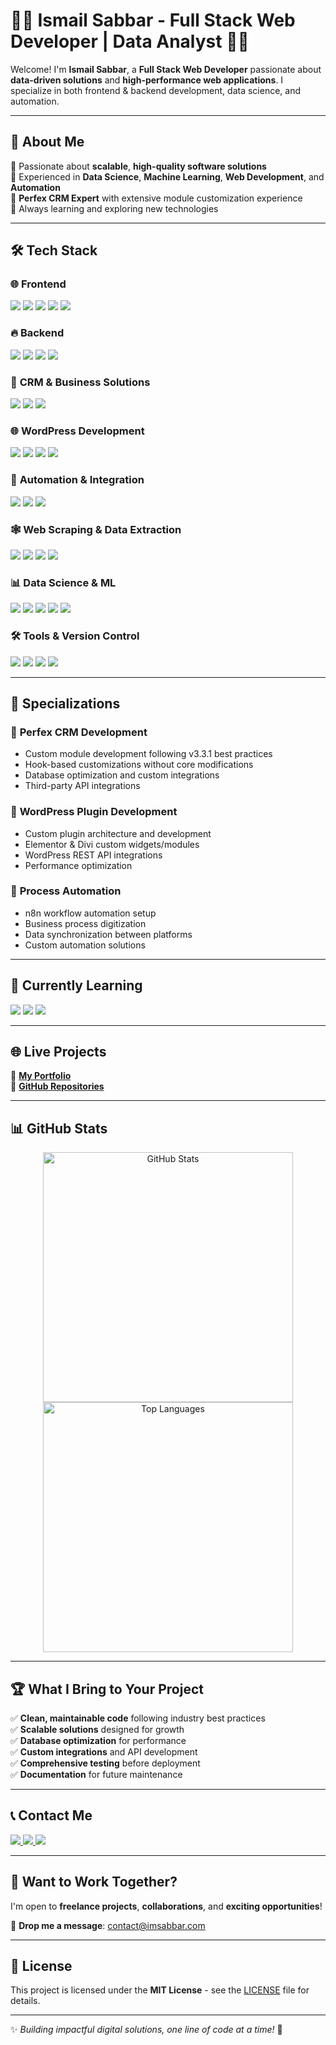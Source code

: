 # 👨‍💻 Ismail Sabbar - Full Stack Web Developer | Data Analyst 👨‍💻  

Welcome! I'm **Ismail Sabbar**, a **Full Stack Web Developer** passionate about **data-driven solutions** and **high-performance web applications**. I specialize in both frontend & backend development, data science, and automation.  

---

## 🚀 About Me  
🔹 Passionate about **scalable**, **high-quality software solutions**  
🔹 Experienced in **Data Science**, **Machine Learning**, **Web Development**, and **Automation**  
🔹 **Perfex CRM Expert** with extensive module customization experience  
🔹 Always learning and exploring new technologies  

---

## 🛠 Tech Stack  

### 🌐 **Frontend**  
<p align="left">
  <img src="https://img.shields.io/badge/-HTML5-E34F26?style=for-the-badge&logo=html5&logoColor=white" />
  <img src="https://img.shields.io/badge/-CSS3-1572B6?style=for-the-badge&logo=css3&logoColor=white" />
  <img src="https://img.shields.io/badge/-JavaScript-F7DF1E?style=for-the-badge&logo=javascript&logoColor=black" />
  <img src="https://img.shields.io/badge/-jQuery-0769AD?style=for-the-badge&logo=jquery&logoColor=white" />
  <img src="https://img.shields.io/badge/-AJAX-02569B?style=for-the-badge&logo=ajax&logoColor=white" />
</p>

### 🔥 **Backend**  
<p align="left">
  <img src="https://img.shields.io/badge/-PHP-777BB4?style=for-the-badge&logo=php&logoColor=white" />
  <img src="https://img.shields.io/badge/-CodeIgniter-EF4223?style=for-the-badge&logo=codeigniter&logoColor=white" />
  <img src="https://img.shields.io/badge/-MySQL-4479A1?style=for-the-badge&logo=mysql&logoColor=white" />
  <img src="https://img.shields.io/badge/-MongoDB-47A248?style=for-the-badge&logo=mongodb&logoColor=white" />
</p>

### 🏢 **CRM & Business Solutions**  
<p align="left">
  <img src="https://img.shields.io/badge/-Perfex%20CRM%20Expert-0088CC?style=for-the-badge&logo=salesforce&logoColor=white" />
  <img src="https://img.shields.io/badge/-CRM%20Module%20Development-FF6B35?style=for-the-badge&logo=modules&logoColor=white" />
  <img src="https://img.shields.io/badge/-Custom%20Modules-4CAF50?style=for-the-badge&logo=puzzle&logoColor=white" />
</p>

### 🌐 **WordPress Development**  
<p align="left">
  <img src="https://img.shields.io/badge/-WordPress-21759B?style=for-the-badge&logo=wordpress&logoColor=white" />
  <img src="https://img.shields.io/badge/-Plugin%20Development-00749C?style=for-the-badge&logo=wordpress&logoColor=white" />
  <img src="https://img.shields.io/badge/-Elementor-92003B?style=for-the-badge&logo=elementor&logoColor=white" />
  <img src="https://img.shields.io/badge/-Divi-8B5CF6?style=for-the-badge&logo=divi&logoColor=white" />
</p>

### 🤖 **Automation & Integration**  
<p align="left">
  <img src="https://img.shields.io/badge/-n8n%20Automation-EA4B71?style=for-the-badge&logo=n8n&logoColor=white" />
  <img src="https://img.shields.io/badge/-Workflow%20Automation-FF9500?style=for-the-badge&logo=zapier&logoColor=white" />
  <img src="https://img.shields.io/badge/-API%20Integration-009688?style=for-the-badge&logo=api&logoColor=white" />
</p>

### 🕸️ **Web Scraping & Data Extraction**  
<p align="left">
  <img src="https://img.shields.io/badge/-Python-3776AB?style=for-the-badge&logo=python&logoColor=white" />
  <img src="https://img.shields.io/badge/-BeautifulSoup-8A2BE2?style=for-the-badge&logo=python&logoColor=white" />
  <img src="https://img.shields.io/badge/-Selenium-43B02A?style=for-the-badge&logo=selenium&logoColor=white" />
  <img src="https://img.shields.io/badge/-Scrapy-60A839?style=for-the-badge&logo=scrapy&logoColor=white" />
</p>

### 📊 **Data Science & ML**  
<p align="left">
  <img src="https://img.shields.io/badge/-Jupyter-F37626?style=for-the-badge&logo=jupyter&logoColor=white" />
  <img src="https://img.shields.io/badge/-Pandas-150458?style=for-the-badge&logo=pandas&logoColor=white" />
  <img src="https://img.shields.io/badge/-NumPy-013243?style=for-the-badge&logo=numpy&logoColor=white" />
  <img src="https://img.shields.io/badge/-Scikit%20Learn-F7931E?style=for-the-badge&logo=scikit-learn&logoColor=white" />
  <img src="https://img.shields.io/badge/-TensorFlow-FF6F00?style=for-the-badge&logo=tensorflow&logoColor=white" />
</p>

### 🛠 **Tools & Version Control**  
<p align="left">
  <img src="https://img.shields.io/badge/-Git-F05032?style=for-the-badge&logo=git&logoColor=white" />
  <img src="https://img.shields.io/badge/-GitHub-181717?style=for-the-badge&logo=github&logoColor=white" />
  <img src="https://img.shields.io/badge/-Linux-FCC624?style=for-the-badge&logo=linux&logoColor=black" />
  <img src="https://img.shields.io/badge/-phpMyAdmin-6C78AF?style=for-the-badge&logo=phpmyadmin&logoColor=white" />
</p>

---

## 🎯 Specializations  

### 💼 **Perfex CRM Development**  
- Custom module development following v3.3.1 best practices
- Hook-based customizations without core modifications  
- Database optimization and custom integrations
- Third-party API integrations

### 🔌 **WordPress Plugin Development**  
- Custom plugin architecture and development
- Elementor & Divi custom widgets/modules
- WordPress REST API integrations
- Performance optimization

### 🔄 **Process Automation**  
- n8n workflow automation setup
- Business process digitization
- Data synchronization between platforms
- Custom automation solutions

---

## 🌱 Currently Learning  
<p align="left">
  <img src="https://img.shields.io/badge/-React.js-61DAFB?style=for-the-badge&logo=react&logoColor=black" />
  <img src="https://img.shields.io/badge/-Advanced%20Data%20Science-FF6F00?style=for-the-badge&logo=python&logoColor=white" />
  <img src="https://img.shields.io/badge/-Cloud%20Computing-4285F4?style=for-the-badge&logo=googlecloud&logoColor=white" />
</p>

---

## 🌐 Live Projects  
🔗 [**My Portfolio**](https://imsabbar.com)  
🔗 [**GitHub Repositories**](https://github.com/imsabbar)  

---

## 📊 GitHub Stats  
<p align="center">
  <img src="https://github-readme-stats.vercel.app/api?username=imsabbar&show_icons=true&theme=radical" alt="GitHub Stats" width="400"/>
  <img src="https://github-readme-stats.vercel.app/api/top-langs/?username=imsabbar&layout=compact&theme=radical" alt="Top Languages" width="400"/>
</p>

---

## 🏆 What I Bring to Your Project  
✅ **Clean, maintainable code** following industry best practices  
✅ **Scalable solutions** designed for growth  
✅ **Database optimization** for performance  
✅ **Custom integrations** and API development  
✅ **Comprehensive testing** before deployment  
✅ **Documentation** for future maintenance  

---

## 📞 Contact Me  
<p align="left">
  <a href="mailto:contact@imsabbar.com">
    <img src="https://img.shields.io/badge/-Email-D14836?style=for-the-badge&logo=gmail&logoColor=white" />
  </a>
  <a href="https://www.linkedin.com/in/ismail-sabbar">
    <img src="https://img.shields.io/badge/-LinkedIn-0077B5?style=for-the-badge&logo=linkedin&logoColor=white" />
  </a>
  <a href="https://www.youtube.com/@imsabbar">
    <img src="https://img.shields.io/badge/-YouTube-FF0000?style=for-the-badge&logo=youtube&logoColor=white" />
  </a>
</p>

---

## 🚀 Want to Work Together?  
I'm open to **freelance projects**, **collaborations**, and **exciting opportunities**!  

📩 **Drop me a message**: [contact@imsabbar.com](mailto:contact@imsabbar.com)  

---

## 🎯 License  
This project is licensed under the **MIT License** - see the [LICENSE](LICENSE) file for details.  

---

✨ _Building impactful digital solutions, one line of code at a time!_ 🚀
